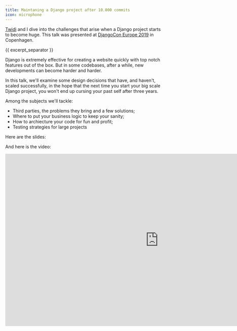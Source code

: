 ```yaml
---
title: Maintaning a Django project after 10.000 commits
icon: microphone
---
```


[Twidi](https://twidi.com) and I dive into the challenges that arise when a Django project starts to become huge. This talk was presented at [DjangoCon Europe 2019](https://2019.djangocon.eu) in Copenhagen.

{{ excerpt_separator }}

Django is extremely effective for creating a website quickly with top notch features out of the box. But in some codebases, after a while, new developments can become harder and harder.

In this talk, we'll examine some design decisions that have, and haven't, scaled successfully, in the hope that the next time you start your big scale Django project, you won't end up cursing your past self after three years.

Among the subjects we'll tackle:

- Third parties, the problems they bring and a few solutions;
- Where to put your business logic to keep your sanity;
- How to archiecture your code for fun and profit;
- Testing strategies for large projects

Here are the slides:
<script async class="speakerdeck-embed" data-id="d0d503ed693a4e3894470c9865118f56" data-ratio="1.77777777777778" src="//speakerdeck.com/assets/embed.js"></script>

And here is the video:

<iframe width="966" height="543" src="https://www.youtube.com/embed/oAV73PRRWNY&t=10577" frameborder="0" allow="accelerometer; autoplay; encrypted-media; gyroscope; picture-in-picture" allowfullscreen></iframe>